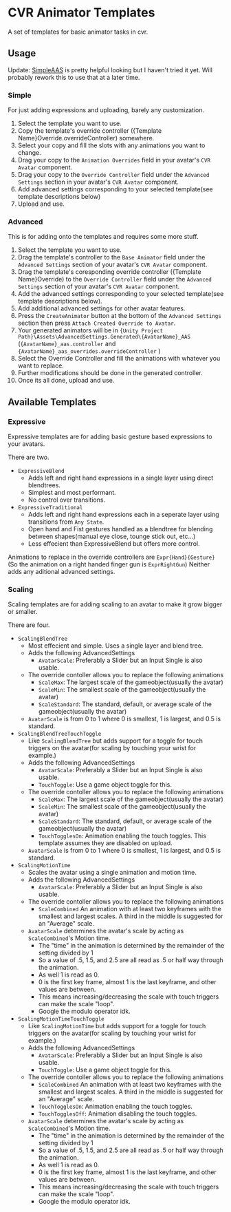 # CVR Animator Templates
A set of templates for basic animator tasks in cvr.

## Usage

Update: [SimpleAAS](https://github.com/NotAKidOnSteam/SimpleAAS) is pretty helpful looking but I haven't tried it yet. Will probably rework this to use that at a later time.

### Simple
For just adding expressions and uploading, barely any customization.
1. Select the template you want to use.
2. Copy the template's override controller ({Template Name}Override.overrideController) somewhere.
3. Select your copy and fill the slots with any animations you want to change.
4. Drag your copy to the `Animation Overrides` field in your avatar's `CVR Avatar` component.
5. Drag your copy to the `Override Controller` field under the `Advanced Settings` section in your avatar's `CVR Avatar` component.
6. Add advanced settings corresponding to your selected template(see template descriptions below)
7. Upload and use.

### Advanced
This is for adding onto the templates and requires some more stuff.

1. Select the template you want to use.
2. Drag the template's controller to the `Base Animator` field under the `Advanced Settings` section of your avatar's `CVR Avatar` component.
3. Drag the template's coresponding override controller ({Template Name}Override) to the `Override Controller` field under the `Advanced Settings` section of your avatar's `CVR Avatar` component.
4. Add the advanced settings corresponding to your selected template(see template descriptions below).
5. Add additional advanced settings for other avatar features.
6. Press the `CreateAnimator` button at the bottom of the `Advanced Settings` section then press `Attach Created Override to Avatar`.
7. Your generated animators will be in `{Unity Project Path}\Assets\AdvancedSettings.Generated\{AvatarName}_AAS` (`{AvatarName}_aas.controller` and `{AvatarName}_aas_overrides.overrideController` )
8. Select the Override Controller and fill the animations with whatever you want to replace.
9. Further modifications should be done in the generated controller.
7. Once its all done, upload and use.

## Available Templates
### Expressive
Expressive templates are for adding basic gesture based expressions to your avatars.

There are two.
- `ExpressiveBlend`
	+ Adds left and right hand expressions in a single layer using direct blendtrees.
	+ Simplest and most performant.
	+ No control over transitions.
- `ExpressiveTraditional`
	+ Adds left and right hand expressions each in a seperate layer using transitions from `Any State`.
	+ Open hand and Fist gestures handled as a blendtree for blending between shapes(manual eye close, tounge stick out, etc...)
	+ Less effecient than ExpressiveBlend but offers more control.

Animations to replace in the override controllers are `Expr{Hand}{Gesture}`(So the animation on a right handed finger gun is `ExprRightGun`) Neither adds any aditional advanced settings.

### Scaling
Scaling templates are for adding scaling to an avatar to make it grow bigger or smaller.

There are four.
- `ScalingBlendTree`
	+ Most effecient and simple. Uses a single layer and blend tree.
	+ Adds the following AdvancedSettings
		* `AvatarScale`: Preferably a Slider but an Input Single is also usable.
	+ The override contoller allows you to replace the following animations
		* `ScaleMax`: The largest scale of the gameobject(usually the avatar)
		* `ScaleMin`: The smallest scale of the gameobject(usually the avatar)
		* `ScaleStandard`: The standard, default, or average scale of the gameobject(usually the avatar)
	+ `AvatarScale` is from 0 to 1 where 0 is smallest, 1 is largest, and 0.5 is standard.
- `ScalingBlendTreeTouchToggle`
	+ Like `ScalingBlendTree` but adds support for a toggle for touch triggers on the avatar(for scaling by touching your wrist for example.)
	+ Adds the following AdvancedSettings
		* `AvatarScale`: Preferably a Slider but an Input Single is also usable.
		* `TouchToggle`: Use a game object toggle for this.
	+ The override contoller allows you to replace the following animations
		* `ScaleMax`: The largest scale of the gameobject(usually the avatar)
		* `ScaleMin`: The smallest scale of the gameobject(usually the avatar)
		* `ScaleStandard`: The standard, default, or average scale of the gameobject(usually the avatar)
		* `TouchTogglesOn`: Animation enabling the touch toggles. This template assumes they are disabled on upload.
	+ `AvatarScale` is from 0 to 1 where 0 is smallest, 1 is largest, and 0.5 is standard.
- `ScalingMotionTime`
	+ Scales the avatar using a single animation and motion time.
	+ Adds the following AdvancedSettings
		* `AvatarScale`: Preferably a Slider but an Input Single is also usable.
	+ The override contoller allows you to replace the following animations
		* `ScaleCombined` An animation with at least two keyframes with the smallest and largest scales. A third in the middle is suggested for an "Average" scale.
	+ `AvatarScale` determines the avatar's scale by acting as `ScaleCombined`'s Motion time.
		* The "time" in the animation is determined by the remainder of the setting divided by 1
		* So a value of .5, 1.5, and 2.5 are all read as .5 or half way through the animation.
		* As well 1 is read as 0.
		* 0 is the first key frame, almost 1 is the last keyframe, and other values are between.
		* This means increasing/decreasing the scale with touch triggers can make the scale "loop".
		* Google the modulo operator idk.
- `ScalingMotionTimeTouchToggle`
	+ Like `ScalingMotionTime` but adds support for a toggle for touch triggers on the avatar(for scaling by touching your wrist for example.)
	+ Adds the following AdvancedSettings
		* `AvatarScale`: Preferably a Slider but an Input Single is also usable.
		* `TouchToggle`: Use a game object toggle for this.
	+ The override contoller allows you to replace the following animations
		* `ScaleCombined` An animation with at least two keyframes with the smallest and largest scales. A third in the middle is suggested for an "Average" scale.
		* `TouchTogglesOn`: Animation enabling the touch toggles.
		* `TouchTogglesOff`: Animation disabling the touch toggles. 
	+ `AvatarScale` determines the avatar's scale by acting as `ScaleCombined`'s Motion time.
		* The "time" in the animation is determined by the remainder of the setting divided by 1
		* So a value of .5, 1.5, and 2.5 are all read as .5 or half way through the animation.
		* As well 1 is read as 0.
		* 0 is the first key frame, almost 1 is the last keyframe, and other values are between.
		* This means increasing/decreasing the scale with touch triggers can make the scale "loop".
		* Google the modulo operator idk.
